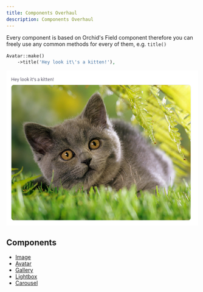 ```yaml
---
title: Components Overhaul
description: Components Overhaul
---
```


Every component is based on Orchid's Field component therefore you can freely use any common methods for every of them, e.g. `title()`

```php
Avatar::make()
    ->title('Hey look it\'s a kitten!'),
```

![Gray kitten](../../../assets/image-title.webp)

## Components

- [Image](/usage/image)
- [Avatar](/usage/avatar)
- [Gallery](/usage/gallery)
- [Lightbox](/usage/lightbox)
- [Carousel](/usage/carousel)
